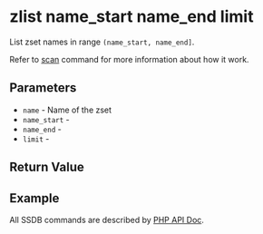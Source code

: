 # zlist name_start name_end limit

List zset names in range `(name_start, name_end]`.

Refer to [scan](./scan.html) command for more information about how it work.

## Parameters

* `name` - Name of the zset
* `name_start` - 
* `name_end` - 
* `limit` - 

## Return Value

## Example

All SSDB commands are described by [PHP API Doc](http://ssdb.io/docs/php/).
